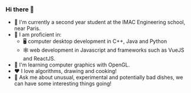 ### Hi there 👋

- 🔭 I'm currently a second year student at the IMAC Engineering school, near Paris.
- 🌟 I am proficient in:
  - 🖥️ computer desktop development in C++, Java and Python
  - 🕸️ web development in Javascript and frameworks such as VueJS and ReactJS.
- 🌱 I'm learning computer graphics with OpenGL.
- ❤️ I love algorithms, drawing and cooking!
- 💬 Ask me about unusual, experimental and potentially bad dishes, we can have some interesting things going!
<!--
**guy-luong/guy-luong** is a ✨ _special_ ✨ repository because its `README.md` (this file) appears on your GitHub profile.

Here are some ideas to get you started:

- 🔭 I’m currently working on ...
- 🌱 I’m currently learning ...
- 👯 I’m looking to collaborate on ...
- 🤔 I’m looking for help with ...
- 💬 Ask me about ...
- 📫 How to reach me: ...
- 😄 Pronouns: ...
- ⚡ Fun fact: ...
-->
